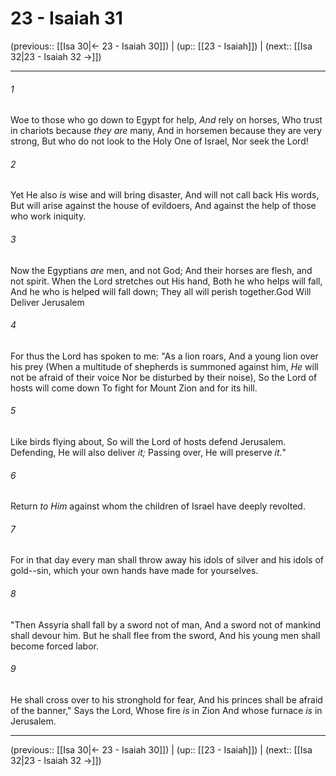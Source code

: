 # 23 - Isaiah 31

(previous:: [[Isa 30|← 23 - Isaiah 30]]) | (up:: [[23 - Isaiah]]) | (next:: [[Isa 32|23 - Isaiah 32 →]])

***


###### 1 
Woe to those who go down to Egypt for help, _And_ rely on horses, Who trust in chariots because _they are_ many, And in horsemen because they are very strong, But who do not look to the Holy One of Israel, Nor seek the Lord! 

###### 2 
Yet He also _is_ wise and will bring disaster, And will not call back His words, But will arise against the house of evildoers, And against the help of those who work iniquity. 

###### 3 
Now the Egyptians _are_ men, and not God; And their horses are flesh, and not spirit. When the Lord stretches out His hand, Both he who helps will fall, And he who is helped will fall down; They all will perish together.God Will Deliver Jerusalem 

###### 4 
For thus the Lord has spoken to me: "As a lion roars, And a young lion over his prey (When a multitude of shepherds is summoned against him, _He_ will not be afraid of their voice Nor be disturbed by their noise), So the Lord of hosts will come down To fight for Mount Zion and for its hill. 

###### 5 
Like birds flying about, So will the Lord of hosts defend Jerusalem. Defending, He will also deliver _it;_ Passing over, He will preserve _it._" 

###### 6 
Return _to Him_ against whom the children of Israel have deeply revolted. 

###### 7 
For in that day every man shall throw away his idols of silver and his idols of gold--sin, which your own hands have made for yourselves. 

###### 8 
"Then Assyria shall fall by a sword not of man, And a sword not of mankind shall devour him. But he shall flee from the sword, And his young men shall become forced labor. 

###### 9 
He shall cross over to his stronghold for fear, And his princes shall be afraid of the banner," Says the Lord, Whose fire _is_ in Zion And whose furnace _is_ in Jerusalem.

***

(previous:: [[Isa 30|← 23 - Isaiah 30]]) | (up:: [[23 - Isaiah]]) | (next:: [[Isa 32|23 - Isaiah 32 →]])
